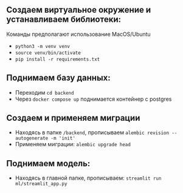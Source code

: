 ## Создаем виртуальное окружение и устанавливаем библиотеки:
Команды предполагают использование MacOS/Ubuntu
* `python3 -m venv venv`
* `source venv/bin/activate`
* `pip install -r requirements.txt`
## Поднимаем базу данных:
* Переходим `cd backend`
* Через `docker compose up` поднимается контейнер с postgres
## Создаем и применяем миграции
* Находясь в папке `/backend`, прописываем `alembic revision --autogenerate -m 'init'`
* Применяем миграции: `alembic upgrade head`
## Поднимаем модель:
* Находясь в главной папке, прописываем: `streamlit run ml/streamlit_app.py`
